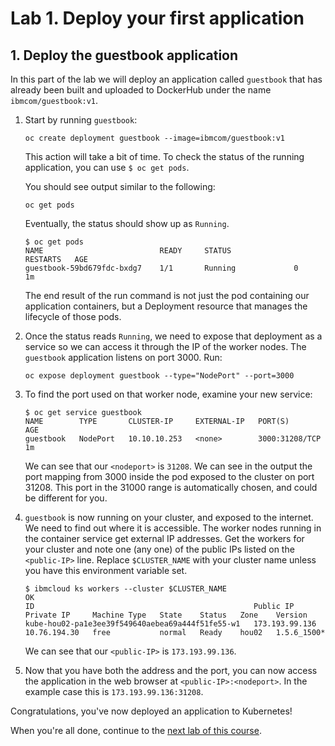 # Lab 1. Deploy your first application

## 1. Deploy the guestbook application

In this part of the lab we will deploy an application called `guestbook` that has already been built and uploaded to DockerHub under the name `ibmcom/guestbook:v1`.

1. Start by running `guestbook`:

   ```shell
   oc create deployment guestbook --image=ibmcom/guestbook:v1
   ```

   This action will take a bit of time. To check the status of the running application,
   you can use `$ oc get pods`.

   You should see output similar to the following:

   ```shell
   oc get pods
   ```

   Eventually, the status should show up as `Running`.

   ```shell
   $ oc get pods
   NAME                          READY     STATUS              RESTARTS   AGE
   guestbook-59bd679fdc-bxdg7    1/1       Running             0          1m
   ```

   The end result of the run command is not just the pod containing our application containers,
   but a Deployment resource that manages the lifecycle of those pods.

1. Once the status reads `Running`, we need to expose that deployment as a
   service so we can access it through the IP of the worker nodes.
   The `guestbook` application listens on port 3000.  Run:

   ```shell
   oc expose deployment guestbook --type="NodePort" --port=3000
   ```

1. To find the port used on that worker node, examine your new service:

   ```shell
   $ oc get service guestbook
   NAME        TYPE       CLUSTER-IP     EXTERNAL-IP   PORT(S)          AGE
   guestbook   NodePort   10.10.10.253   <none>        3000:31208/TCP   1m
   ```

   We can see that our `<nodeport>` is `31208`. We can see in the output the port mapping from 3000 inside
   the pod exposed to the cluster on port 31208. This port in the 31000 range is automatically chosen,
   and could be different for you.

1. `guestbook` is now running on your cluster, and exposed to the internet. We need to find out where it is accessible.
   The worker nodes running in the container service get external IP addresses.
   Get the workers for your cluster and note one (any one) of the public IPs listed on the `<public-IP>` line. Replace `$CLUSTER_NAME` with your cluster name unless you have this environment variable set.

   ```shell
   $ ibmcloud ks workers --cluster $CLUSTER_NAME
   OK
   ID                                                 Public IP        Private IP     Machine Type   State    Status   Zone    Version  
   kube-hou02-pa1e3ee39f549640aebea69a444f51fe55-w1   173.193.99.136   10.76.194.30   free           normal   Ready    hou02   1.5.6_1500*
   ```

   We can see that our `<public-IP>` is `173.193.99.136`.

1. Now that you have both the address and the port, you can now access the application in the web browser
   at `<public-IP>:<nodeport>`. In the example case this is `173.193.99.136:31208`.

Congratulations, you've now deployed an application to Kubernetes!

When you're all done, continue to the
[next lab of this course](../Lab2/README.md).

